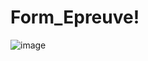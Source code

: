 # Form_Epreuve!
![image](https://user-images.githubusercontent.com/116215740/204400476-eb8be950-5d88-4959-8f84-9fce6e3fdfd0.png)
